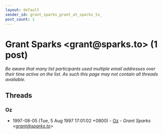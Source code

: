 ```yaml
---
layout: default
sender_id: grant_sparks_grant_at_sparks_to_
post_count: 1
---
```


# Grant Sparks <grant<span>@</span>sparks.to> (1 post)

_Be aware that many list participants used multiple email addresses over their time active on the list. As such this page may not contain all threads available._

## Threads

### Oz
+ 1997-08-05 (Tue, 5 Aug 1997 17:01:02 +0800) - [Oz](/archive/1997/08/dddfcc449b331627b86313a92657adedd5a495c11f1247ddf1f83a94a354648a) - _Grant Sparks \<grant@sparks.to\>_

